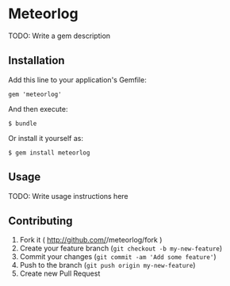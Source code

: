 # Meteorlog

TODO: Write a gem description

## Installation

Add this line to your application's Gemfile:

    gem 'meteorlog'

And then execute:

    $ bundle

Or install it yourself as:

    $ gem install meteorlog

## Usage

TODO: Write usage instructions here

## Contributing

1. Fork it ( http://github.com/<my-github-username>/meteorlog/fork )
2. Create your feature branch (`git checkout -b my-new-feature`)
3. Commit your changes (`git commit -am 'Add some feature'`)
4. Push to the branch (`git push origin my-new-feature`)
5. Create new Pull Request
